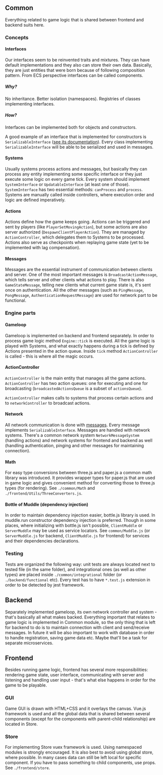 ## Common
Everything related to game logic that is shared between frontend and backend suits here.

### Concepts

#### Interfaces
Our interfaces seem to be reinvented traits and mixtures. They can have default implementations
and they also can store their own data. Basically, they are just entities that were born
because of following composition pattern. From ECS perspective interfaces can be called components.

##### Why?
No inheritance. Better isolation (namespaces). Registries of classes implementing interfaces.

##### How?
Interfaces can be implemented both for objects and constructors.

A good example of an interface that is implemented for constructors is `SerializableInterface`
([see its documentation](./common/Interfaces/SerializableInterface)). Every class implementing
`SerializableInterface` will be able to be serialized and used in messages.

#### Systems
Usually systems process actions and messages, but basically they can process any entity
implementing some specific interface or they just execute some logic on every game tick. Every
system should implement `SystemInterface` or `UpdatableInterface` (at least one of those).
`SystemInterface` has two essential methods: `canProcess` and `process`. Systems are manually
called inside controllers, where execution order and logic are defined imperatively.

#### Actions
Actions define how the game keeps going. Actions can be triggered and sent by players
(like `PlayerSetMovingAction`), but some actions are also server authorized
(`DespawnClientPlayerAction`). They are managed by `ActionController`, which delegates them
to Systems to be processed. Actions also serve as checkpoints when replaying game state (yet to be
implemented with lag compensation).

#### Messages
Messages are the essential instrument of communication between clients and server. One of the most
important messages is `BroadcastActionMessage`, which tells server and other clients what actions
to play. There is also `GameStateMessage`, telling new clients what current game state is, it's sent
once on authentication. All the other messages (such as `PingMessage`, `PongMessage`,
`AuthenticationRequestMessage`) are used for network part to be functional.

### Engine parts

#### Gameloop
Gameloop is implemented on backend and frontend separately. In order to process game logic
method `Engine::tick` is executed. All the game logic is played with Systems, and what exactly
happens during a tick is defined by Actions presented in the action queue.
Inside `tick` method `ActionController` is called - this is where all the magic occurs.

#### ActionController
`ActionController` is the main entity that manages all the game actions. `ActionController` has
two action queues: one for executing and one for broadcasting (`broadcastedActionsQueue` is
a subset of `actionsQueue`).

`ActionController` makes calls to systems that process certain actions and to `networkController`
to broadcast actions.

#### Network
All network communication is done with [messages](./common/NetworkMessages). Every message
implements `SerializableInterface`. Messages are handled with network systems. There's a common
network system `NetworkMessageSystem` (handling actions) and network systems for frontend
and backend as well (handling authentication, pinging and other messages for maintaining
connection).

#### Math
For easy type conversions between three.js and paper.js a common math library was introduced.
It provides wrapper types for paper.js that are used in game logic and gives convenient method
for converting those to three.js types (for rendering). See `./common/Math` and
`./frontend/Utils/ThreeConverters.js`.

#### Bottle of Muddle (dependency injection)
In order to maintain dependency injection easier, bottle.js library is used. In muddle.run
constructor dependency injection is preferred. Though in some places, where initializing with
bottle.js isn't possible, `ClientMuddle` or `ServerMuddle` may be used as service locators.
See `common/Muddle.js` (or `ServerMuddle.js` for backend, `ClientMuddle.js` for frontend) for
services and their dependencies declarations.

### Testing
Tests are organized the following way: unit tests are always located next to tested file (in the
same folder), and integrational ones (as well as other types) are placed inside
`./common/integrational` folder (or `./backend/functional` etc). Every test has to have
`*.test.js` extension in order to be detected by jest framework.

## Backend
Separately implemented gameloop, its own network controller and system - that's basically all
what makes backed. Everything important that relates to game logic is implemented in Common
module, so the only thing that is left for backend to do is to maintain connection with client
and send/receive messages. In future it will be also important to work with database in order to
handle registration, saving game data etc. Maybe that'll be a task for separate microservices.

## Frontend
Besides running game logic, frontend has several more responsibilities: rendering game state,
user interface, communicating with server and listening and handling user input - that's what else
happens in order for the game to be playable.

### GUI
Game GUI is drawn with HTML+CSS and it overlays the canvas. Vue.js framework is used and all the
global data that is shared between several components (except for the components with parent-child
relationship) are located in Store.

### Store
For implementing Store vuex framework is used. Using namespaced modules is strongly encouraged.
It is also best to avoid using global store, where possible. In many cases data can still be left
local for specific component. If you have to pass something to child components, use props.
See `./frontend/store`.
